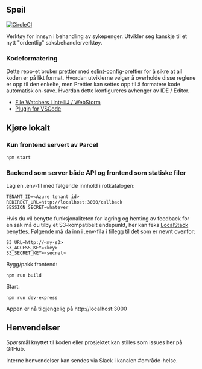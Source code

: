 ## Speil

[![CircleCI](https://circleci.com/gh/navikt/helse-speil.svg?style=svg)](https://circleci.com/gh/navikt/helse-speil)

Verktøy for innsyn i behandling av sykepenger. Utvikler seg kanskje til et nytt "ordentlig" saksbehandlerverktøy.

### Kodeformatering

Dette repo-et bruker [prettier](https://prettier.io/) med [eslint-config-prettier](https://github.com/prettier/eslint-config-prettier)
for å sikre at all koden er på likt format. Hvordan utviklerne velger å overholde disse reglene er opp til den enkelte, men
Prettier kan settes opp til å formatere kode automatisk on-save. Hvordan dette konfigureres avhenger av IDE / Editor.

-   [File Watchers i IntelliJ / WebStorm](https://prettier.io/docs/en/webstorm.html)
-   [Plugin for VSCode](https://github.com/prettier/prettier-vscode)

## Kjøre lokalt

### Kun frontend servert av Parcel

```
npm start
```

### Backend som server både API og frontend som statiske filer

Lag en .env-fil med følgende innhold i rotkatalogen:

```
TENANT_ID=<Azure tenant id>
REDIRECT_URL=http://localhost:3000/callback
SESSION_SECRET=whatever
```

Hvis du vil benytte funksjonaliteten for lagring og henting av feedback for en sak må du tilby et S3-kompatibelt endepunkt, her kan feks [LocalStack](https://hub.docker.com/r/localstack/localstack) benyttes. Følgende må da inn i .env-fila i tillegg til det som er nevnt ovenfor:

```
S3_URL=http://<my-s3>
S3_ACCESS_KEY=<key>
S3_SECRET_KEY=<secret>
```

Bygg/pakk frontend:

```
npm run build
```

Start:

```
npm run dev-express
```

Appen er nå tilgjengelig på http://localhost:3000

## Henvendelser

Spørsmål knyttet til koden eller prosjektet kan stilles som issues her på GitHub.

Interne henvendelser kan sendes via Slack i kanalen #område-helse.
